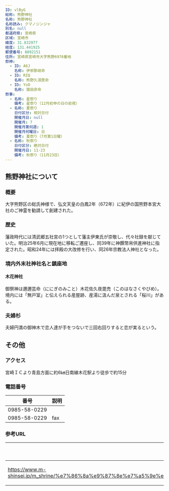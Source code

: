 ```yaml
---
ID: vlByG
総称: 熊野神社
名称: 熊野神社
名称読み: クマノジンジャ
別名: null
都道府県: 宮崎県
区域: 宮崎市
緯度: 31.832977
経度: 131.441925
郵便番号: 8892151
住所: 宮崎県宮崎市大字熊野6976番地
祭神:
  - ID: A6J
    名称: 伊邪那岐命
  - ID: RIQ
    名称: 熊野久須毘命
  - ID: YoO
    名称: 猿田彦命
祭事:
  - 名称: 星祭り
    備考: 星祭り（12月初申の日の前夜）
  - 名称: 夏祭り
    日付区分: 相対日付
    開催月日: null
    開催月: 7
    開催月第何週: 1
    開催月何曜日: 日
    備考: 夏祭り（7月第1日曜）
  - 名称: 秋祭り
    日付区分: 絶対日付
    開催月日: 11-23
    備考: 秋祭り（11月23日）
---
```


## 熊野神社について

### 概要

大字熊野区の総氏神様で、弘文天皇の白鳳2年（672年）に紀伊の国熊野本宮大社のご神霊を勧請して創建された。

### 歴史

藩政時代には清武郷五社宮の1つとして藩主伊東氏が崇敬し、代々社録を献じていた。明治25年6月に現在地に移転ご遷座し、同39年に神饌幣帛供進神社に指定された。昭和24年には拝殿の大改修を行い、同26年宗教法人神社となった。

### 境内外末社神社名と鎮座地

#### 木花神社

御祭神は邇邇芸命（ににぎのみこと）木花佐久夜毘売（このはなさくやびめ）。境内には「無戸室」と伝えられる産屋跡、産湯に汲んだ泉とされる「桜川」がある。

### 夫婦杉

夫婦円満の御神木で恋人達が手をつないで三回右回りすると恋が実るという。

## その他

### アクセス

宮崎ＩＣより青島方面に約6㎞日南線木花駅より徒歩で約15分

### 電話番号

| 番号         | 説明 |
| ------------ | ---- |
| 0985-58-0229 |      |
| 0985-58-0229 | fax  |

### 参考URL

| URL                                                                                                                                                                                                   | 説明   |
| ----------------------------------------------------------------------------------------------------------------------------------------------------------------------------------------------------- | ------ |
| https://www.m-shinsei.jp/m_shrine/%e7%86%8a%e9%87%8e%e7%a5%9e%e7%a4%be%ef%bc%88%e3%81%8f%e3%81%be%e3%81%ae%e3%81%98%e3%82%93%e3%81%98%e3%82%83%ef%bc%89%e5%ae%ae%e5%b4%8e%e5%b8%82%e7%86%8a%e9%87%8e/ | 神社庁 |
